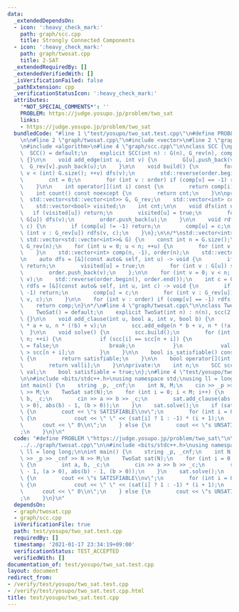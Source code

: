 ```yaml
---
data:
  _extendedDependsOn:
  - icon: ':heavy_check_mark:'
    path: graph/scc.cpp
    title: Strongly Connected Components
  - icon: ':heavy_check_mark:'
    path: graph/twosat.cpp
    title: 2-SAT
  _extendedRequiredBy: []
  _extendedVerifiedWith: []
  _isVerificationFailed: false
  _pathExtension: cpp
  _verificationStatusIcon: ':heavy_check_mark:'
  attributes:
    '*NOT_SPECIAL_COMMENTS*': ''
    PROBLEM: https://judge.yosupo.jp/problem/two_sat
    links:
    - https://judge.yosupo.jp/problem/two_sat
  bundledCode: "#line 1 \"test/yosupo/two_sat.test.cpp\"\n#define PROBLEM \"https://judge.yosupo.jp/problem/two_sat\"\
    \n\n#line 2 \"graph/twosat.cpp\"\n#include <vector>\n#line 2 \"graph/scc.cpp\"\
    \n#include <algorithm>\n#line 4 \"graph/scc.cpp\"\n\nclass SCC {\npublic:\n  \
    \  SCC() = default;\n    explicit SCC(int n) : G(n), G_rev(n), comp(n, -1), visited(n)\
    \ {}\n\n    void add_edge(int u, int v) {\n        G[u].push_back(v);\n      \
    \  G_rev[v].push_back(u);\n    }\n\n    void build() {\n        for (int v = 0;\
    \ v < (int) G.size(); ++v) dfs(v);\n        std::reverse(order.begin(), order.end());\n\
    \        cnt = 0;\n        for (int v : order) if (comp[v] == -1) rdfs(v, cnt++);\n\
    \    }\n\n    int operator[](int i) const {\n        return comp[i];\n    }\n\n\
    \    int count() const noexcept {\n        return cnt;\n    }\n\nprivate:\n  \
    \  std::vector<std::vector<int>> G, G_rev;\n    std::vector<int> comp, order;\n\
    \    std::vector<bool> visited;\n    int cnt;\n\n    void dfs(int u) {\n     \
    \   if (visited[u]) return;\n        visited[u] = true;\n        for (int v :\
    \ G[u]) dfs(v);\n        order.push_back(u);\n    }\n\n    void rdfs(int u, int\
    \ c) {\n        if (comp[u] != -1) return;\n        comp[u] = c;\n        for\
    \ (int v : G_rev[u]) rdfs(v, c);\n    }\n};\n\n/*\nstd::vector<int> scc_decomposition(const\
    \ std::vector<std::vector<int>>& G) {\n    const int n = G.size();\n    std::vector<std::vector<int>>\
    \ G_rev(n);\n    for (int u = 0; u < n; ++u) {\n        for (int v : G[u]) G_rev[v].push_back(u);\n\
    \    }\n    std::vector<int> comp(n, -1), order(n);\n    std::vector<bool> visited(n);\n\
    \n    auto dfs = [&](const auto& self, int u) -> void {\n        if (visited[u])\
    \ return;\n        visited[u] = true;\n        for (int v : G[u]) self(self, v);\n\
    \        order.push_back(v);\n    };\n\n    for (int v = 0; v < n; ++v) dfs(dfs,\
    \ v);\n    std::reverse(order.begin(), order.end());\n    int c = 0;\n\n    auto\
    \ rdfs = [&](const auto& self, int u, int c) -> void {\n        if (comp[u] !=\
    \ -1) return;\n        comp[u] = c;\n        for (int v : G_rev[u]) self(self,\
    \ v, c);\n    }\n\n    for (int v : order) if (comp[v] == -1) rdfs(rdfs, v, c++);\n\
    \    return comp;\n}\n*/\n#line 4 \"graph/twosat.cpp\"\n\nclass TwoSat {\npublic:\n\
    \    TwoSat() = default;\n    explicit TwoSat(int n) : n(n), scc(2 * n), val(n)\
    \ {}\n\n    void add_clause(int u, bool a, int v, bool b) {\n        scc.add_edge(n\
    \ * a + u, n * (!b) + v);\n        scc.add_edge(n * b + v, n * (!a) + u);\n  \
    \  }\n\n    void solve() {\n        scc.build();\n        for (int i = 0; i <\
    \ n; ++i) {\n            if (scc[i] == scc[n + i]) {\n                satisfiable\
    \ = false;\n                break;\n            }\n            val[i] = scc[i]\
    \ > scc[n + i];\n        }\n    }\n\n    bool is_satisfiable() const noexcept\
    \ {\n        return satisfiable;\n    }\n\n    bool operator[](int i) const {\n\
    \        return val[i];\n    }\n\nprivate:\n    int n;\n    SCC scc;\n    std::vector<bool>\
    \ val;\n    bool satisfiable = true;\n};\n#line 4 \"test/yosupo/two_sat.test.cpp\"\
    \n\n#include <bits/stdc++.h>\nusing namespace std;\nusing ll = long long;\n\n\
    int main() {\n    string _p, _cnf;\n    int N, M;\n    cin >> _p >> _cnf >> N\
    \ >> M;\n    TwoSat sat(N);\n    for (int i = 0; i < M; i++) {\n        int a,\
    \ b, _c;\n        cin >> a >> b >> _c;\n        sat.add_clause(abs(a) - 1, (a\
    \ > 0), abs(b) - 1, (b > 0));\n    }\n    sat.solve();\n    if (sat.is_satisfiable())\
    \ {\n        cout << \"s SATISFIABLE\\nv\";\n        for (int i = 0; i < N; i++)\
    \ {\n            cout << \" \" << (sat[i] ? 1 : -1) * (i + 1);\n        }\n  \
    \      cout << \" 0\\n\";\n    } else {\n        cout << \"s UNSATISFIABLE\\n\"\
    ;\n    }\n}\n"
  code: "#define PROBLEM \"https://judge.yosupo.jp/problem/two_sat\"\n\n#include \"\
    ../../graph/twosat.cpp\"\n\n#include <bits/stdc++.h>\nusing namespace std;\nusing\
    \ ll = long long;\n\nint main() {\n    string _p, _cnf;\n    int N, M;\n    cin\
    \ >> _p >> _cnf >> N >> M;\n    TwoSat sat(N);\n    for (int i = 0; i < M; i++)\
    \ {\n        int a, b, _c;\n        cin >> a >> b >> _c;\n        sat.add_clause(abs(a)\
    \ - 1, (a > 0), abs(b) - 1, (b > 0));\n    }\n    sat.solve();\n    if (sat.is_satisfiable())\
    \ {\n        cout << \"s SATISFIABLE\\nv\";\n        for (int i = 0; i < N; i++)\
    \ {\n            cout << \" \" << (sat[i] ? 1 : -1) * (i + 1);\n        }\n  \
    \      cout << \" 0\\n\";\n    } else {\n        cout << \"s UNSATISFIABLE\\n\"\
    ;\n    }\n}\n"
  dependsOn:
  - graph/twosat.cpp
  - graph/scc.cpp
  isVerificationFile: true
  path: test/yosupo/two_sat.test.cpp
  requiredBy: []
  timestamp: '2021-01-17 23:34:19+09:00'
  verificationStatus: TEST_ACCEPTED
  verifiedWith: []
documentation_of: test/yosupo/two_sat.test.cpp
layout: document
redirect_from:
- /verify/test/yosupo/two_sat.test.cpp
- /verify/test/yosupo/two_sat.test.cpp.html
title: test/yosupo/two_sat.test.cpp
---
```

